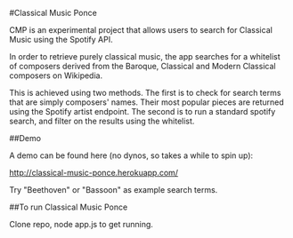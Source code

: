 #Classical Music Ponce

CMP is an experimental project that allows users to search for Classical Music using the Spotify API. 

In order to retrieve purely classical music, the app searches for a whitelist of composers derived from the Baroque, Classical and Modern Classical composers on Wikipedia.

This is achieved using two methods. The first is to check for search terms that are simply composers' names. Their most popular pieces are returned using the Spotify artist endpoint. The second is to run a standard spotify search, and filter on the results using the whitelist. 

##Demo

A demo can be found here (no dynos, so takes a while to spin up):

http://classical-music-ponce.herokuapp.com/

Try "Beethoven" or "Bassoon" as example search terms.

##To run Classical Music Ponce

Clone repo, node app.js to get running.